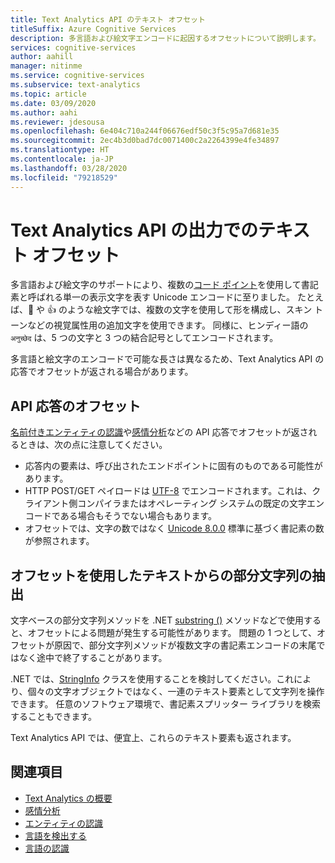 ```yaml
---
title: Text Analytics API のテキスト オフセット
titleSuffix: Azure Cognitive Services
description: 多言語および絵文字エンコードに起因するオフセットについて説明します。
services: cognitive-services
author: aahill
manager: nitinme
ms.service: cognitive-services
ms.subservice: text-analytics
ms.topic: article
ms.date: 03/09/2020
ms.author: aahi
ms.reviewer: jdesousa
ms.openlocfilehash: 6e404c710a244f06676edf50c3f5c95a7d681e35
ms.sourcegitcommit: 2ec4b3d0bad7dc0071400c2a2264399e4fe34897
ms.translationtype: HT
ms.contentlocale: ja-JP
ms.lasthandoff: 03/28/2020
ms.locfileid: "79218529"
---
```

# <a name="text-offsets-in-the-text-analytics-api-output"></a>Text Analytics API の出力でのテキスト オフセット

多言語および絵文字のサポートにより、複数の[コード ポイント](https://wikipedia.org/wiki/Code_point)を使用して書記素と呼ばれる単一の表示文字を表す Unicode エンコードに至りました。 たとえば、🌷 や 👍 のような絵文字では、複数の文字を使用して形を構成し、スキン トーンなどの視覚属性用の追加文字を使用できます。 同様に、ヒンディー語の `अनुच्छेद` は、5 つの文字と 3 つの結合記号としてエンコードされます。

多言語と絵文字のエンコードで可能な長さは異なるため、Text Analytics API の応答でオフセットが返される場合があります。

## <a name="offsets-in-the-api-response"></a>API 応答のオフセット 

[名前付きエンティティの認識](../how-tos/text-analytics-how-to-entity-linking.md)や[感情分析](../how-tos/text-analytics-how-to-sentiment-analysis.md)などの API 応答でオフセットが返されるときは、次の点に注意してください。

* 応答内の要素は、呼び出されたエンドポイントに固有のものである可能性があります。 
* HTTP POST/GET ペイロードは [UTF-8](https://www.w3schools.com/charsets/ref_html_utf8.asp) でエンコードされます。これは、クライアント側コンパイラまたはオペレーティング システムの既定の文字エンコードである場合もそうでない場合もあります。
* オフセットでは、文字の数ではなく [Unicode 8.0.0](https://unicode.org/versions/Unicode8.0.0) 標準に基づく書記素の数が参照されます。

## <a name="extracting-substrings-from-text-with-offsets"></a>オフセットを使用したテキストからの部分文字列の抽出

文字ベースの部分文字列メソッドを .NET [substring ()](https://docs.microsoft.com/dotnet/api/system.string.substring?view=netframework-4.8) メソッドなどで使用すると、オフセットによる問題が発生する可能性があります。 問題の 1 つとして、オフセットが原因で、部分文字列メソッドが複数文字の書記素エンコードの末尾ではなく途中で終了することがあります。

.NET では、[StringInfo](https://docs.microsoft.com/dotnet/api/system.globalization.stringinfo?view=netframework-4.8) クラスを使用することを検討してください。これにより、個々の文字オブジェクトではなく、一連のテキスト要素として文字列を操作できます。 任意のソフトウェア環境で、書記素スプリッター ライブラリを検索することもできます。 

Text Analytics API では、便宜上、これらのテキスト要素も返されます。

## <a name="see-also"></a>関連項目

* [Text Analytics の概要](../overview.md)
* [感情分析](../how-tos/text-analytics-how-to-sentiment-analysis.md)
* [エンティティの認識](../how-tos/text-analytics-how-to-entity-linking.md)
* [言語を検出する](../how-tos/text-analytics-how-to-keyword-extraction.md)
* [言語の認識](../how-tos/text-analytics-how-to-language-detection.md)
